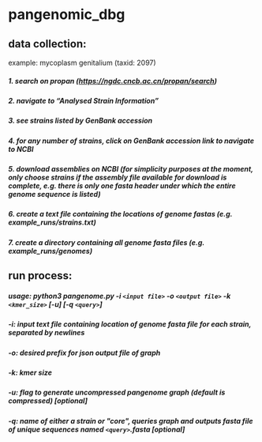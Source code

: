 # pangenomic_dbg

## data collection:
example: mycoplasm genitalium (taxid: 2097)

##### 1. search on propan (https://ngdc.cncb.ac.cn/propan/search)
##### 2. navigate to “Analysed Strain Information”
##### 3. see strains listed by GenBank accession
##### 4. for any number of strains, click on GenBank accession link to navigate to NCBI 
##### 5. download assemblies on NCBI (for simplicity purposes at the moment, only choose strains if the assembly file available for download is complete, e.g. there is only one fasta header under which the entire genome sequence is listed)
##### 6. create a text file containing the locations of genome fastas (e.g. example_runs/strains.txt)
##### 7. create a directory containing all genome fasta files (e.g. example_runs/genomes)

## run process:
##### usage: python3 pangenome.py -i `<input file>` -o `<output file>` -k `<kmer_size>` [-u] [-q `<query>`]
##### -i: input text file containing location of genome fasta file for each strain, separated by newlines
##### -o: desired prefix for json output file of graph
##### -k: kmer size
##### -u: flag to generate uncompressed pangenome graph (default is compressed) [optional]
##### -q: name of either a strain or "core", queries graph and outputs fasta file of unique sequences named `<query>`.fasta [optional]




